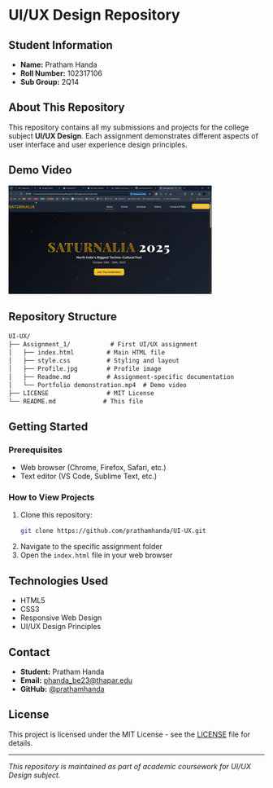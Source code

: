 # UI/UX Design Repository

## Student Information
- **Name:** Pratham Handa
- **Roll Number:** 102317106
- **Sub Group:** 2Q14

## About This Repository
This repository contains all my submissions and projects for the college subject **UI/UX Design**. Each assignment demonstrates different aspects of user interface and user experience design principles.

## Demo Video

![Bakchodi](https://raw.githubusercontent.com/prathamhanda/UI-UX/refs/heads/main/Assignment_4/Saturnalia%202025%20-%20Thapar%20Institute%20of%20Engineering%20%26%20Technology%20-%20Google%20Chrome%202025-08-30%2001-43-48.gif)


## Repository Structure
```
UI-UX/
├── Assignment_1/           # First UI/UX assignment
│   ├── index.html         # Main HTML file
│   ├── style.css          # Styling and layout
│   ├── Profile.jpg        # Profile image
│   ├── Readme.md          # Assignment-specific documentation
│   └── Portfolio demonstration.mp4  # Demo video
├── LICENSE                # MIT License
└── README.md             # This file
```

## Getting Started

### Prerequisites
- Web browser (Chrome, Firefox, Safari, etc.)
- Text editor (VS Code, Sublime Text, etc.)

### How to View Projects
1. Clone this repository:
   ```bash
   git clone https://github.com/prathamhanda/UI-UX.git
   ```
2. Navigate to the specific assignment folder
3. Open the `index.html` file in your web browser

## Technologies Used
- HTML5
- CSS3
- Responsive Web Design
- UI/UX Design Principles


## Contact
- **Student:** Pratham Handa
- **Email:** phanda_be23@thapar.edu
- **GitHub:** [@prathamhanda](https://github.com/prathamhanda)

## License
This project is licensed under the MIT License - see the [LICENSE](LICENSE) file for details.

---
*This repository is maintained as part of academic coursework for UI/UX Design subject.*
